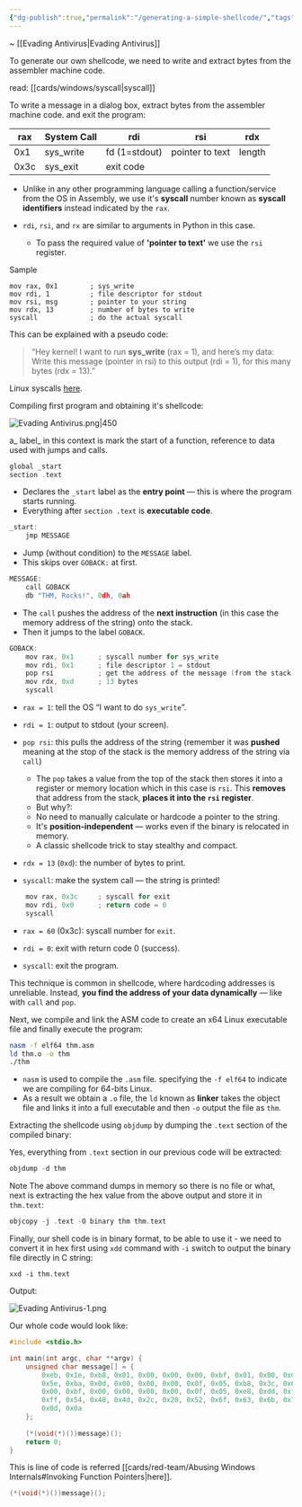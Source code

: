 ```yaml
---
{"dg-publish":true,"permalink":"/generating-a-simple-shellcode/","tags":["red-team"]}
---
```


~ [[Evading Antivirus\|Evading Antivirus]]

To generate our own shellcode, we need to write and extract bytes from the assembler machine code.

read: [[cards/windows/syscall\|syscall]]

To write a message in a dialog box, extract bytes from the assembler machine code. and exit the program:

|rax|System Call|rdi|rsi|rdx|
|---|---|---|---|---|
|0x1|sys_write|fd (1=stdout)|pointer to text|length|
|0x3c|sys_exit|exit code|||

- Unlike in any other programming language calling a function/service from the OS in Assembly, we use it's **syscall** number known as **syscall identifiers** instead indicated by the `rax`.

- `rdi`, `rsi`, and `rx` are similar to arguments in Python in this case.
	- To pass the required value of **'pointer to text'** we use the `rsi` register.

Sample

```
mov rax, 0x1        ; sys_write
mov rdi, 1          ; file descriptor for stdout
mov rsi, msg        ; pointer to your string
mov rdx, 13         ; number of bytes to write
syscall             ; do the actual syscall
```

This can be explained with a pseudo code:

> “Hey kernel! I want to run **sys_write** (rax = 1), and here’s my data:  
Write this message (pointer in rsi) to this output (rdi = 1), for this many bytes (rdx = 13).”

Linux syscalls [here](https://blog.rchapman.org/posts/Linux_System_Call_Table_for_x86_64/).

Compiling first program and obtaining it's shellcode:

![Evading Antivirus.png|450](/img/user/cards/red-team/images/Evading%20Antivirus.png)

a_ label_ in this context is mark the start of a function, reference to data used with jumps and calls.


```C
global _start
section .text
```

- Declares the `_start` label as the **entry point** — this is where the program starts running.
- Everything after `section .text` is **executable code**.

```C
_start:
    jmp MESSAGE
```

- Jump (without condition) to the `MESSAGE` label.
- This skips over `GOBACK:` at first.

```C
MESSAGE:
    call GOBACK
    db "THM, Rocks!", 0dh, 0ah
```

- The `call` pushes the address of the **next instruction** (in this case the memory address of the string) onto the stack.
- Then it jumps to the label `GOBACK`.

```C
GOBACK:
    mov rax, 0x1      ; syscall number for sys_write
    mov rdi, 0x1      ; file descriptor 1 = stdout
    pop rsi           ; get the address of the message (from the stack)
    mov rdx, 0xd      ; 13 bytes
    syscall
```

- `rax = 1`: tell the OS “I want to do `sys_write`”.
- `rdi = 1`: output to stdout (your screen).
    
- `pop rsi`: this pulls the address of the string (remember it was **pushed** meaning at the stop of the stack is the memory address of the string via `call`) 

	- The `pop` takes a value from the top of the stack then stores it into a register or memory location which in this case is `rsi`. This **removes** that address from the stack, **places it into the `rsi` register**.
	- But why?:
	- No need to manually calculate or hardcode a pointer to the string.
	- It's **position-independent** — works even if the binary is relocated in memory.
	- A classic shellcode trick to stay stealthy and compact.

- `rdx = 13` (`0xd`): the number of bytes to print.
    
- `syscall`: make the system call — the string is printed!

```C
    mov rax, 0x3c     ; syscall for exit
    mov rdi, 0x0      ; return code = 0
    syscall
```

- `rax = 60` (0x3c): syscall number for `exit`.
    
- `rdi = 0`: exit with return code 0 (success).
    
- `syscall`: exit the program.

This technique is common in shellcode, where hardcoding addresses is unreliable. Instead, **you find the address of your data dynamically** — like with `call` and `pop`.

Next, we compile and link the ASM code to create an x64 Linux executable file and finally execute the program:

```bash
nasm -f elf64 thm.asm
ld thm.o -o thm
./thm
```

- `nasm` is used to compile the `.asm` file. specifying the `-f elf64` to indicate we are compiling for 64-bits Linux.
- As a result we obtain a `.o` file, the `ld` known as **linker** takes the object file and links it into a full executable and then `-o` output the file as `thm`.

Extracting the shellcode using `objdump` by dumping the `.text` section of the compiled binary:

Yes, everything from `.text` section in our previous code will be extracted:

```C
objdump -d thm
```

Note The above command dumps in memory so there is no file or what, next is extracting the hex value from the above output and store it in `thm.text`:

```C
objcopy -j .text -O binary thm thm.text
```

Finally, our shell code is in binary format, to be able to use it - we need to convert it in hex first using `xdd` command with `-i` switch to output the binary file directly in C string:

```
xxd -i thm.text
```

Output:

![Evading Antivirus-1.png](/img/user/cards/red-team/images/Evading%20Antivirus-1.png)

Our whole code would look like:

```C
#include <stdio.h>

int main(int argc, char **argv) {
    unsigned char message[] = {
        0xeb, 0x1e, 0xb8, 0x01, 0x00, 0x00, 0x00, 0xbf, 0x01, 0x00, 0x00, 0x00,
        0x5e, 0xba, 0x0d, 0x00, 0x00, 0x00, 0x0f, 0x05, 0xb8, 0x3c, 0x00, 0x00,
        0x00, 0xbf, 0x00, 0x00, 0x00, 0x00, 0x0f, 0x05, 0xe8, 0xdd, 0xff, 0xff,
        0xff, 0x54, 0x48, 0x4d, 0x2c, 0x20, 0x52, 0x6f, 0x63, 0x6b, 0x73, 0x21,
        0x0d, 0x0a
    };
    
    (*(void(*)())message)();
    return 0;
}
```

This is line of code is referred [[cards/red-team/Abusing Windows Internals#Invoking Function Pointers\|here]].
```C
(*(void(*)())message)();
```



